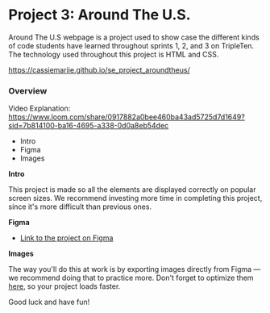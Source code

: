 # Project 3: Around The U.S.

Around The U.S webpage is a project used to show case the different kinds of code students have learned throughout sprints 1, 2, and 3 on TripleTen.
The technology used throughout this project is HTML and CSS.

https://cassiemariie.github.io/se_project_aroundtheus/

### Overview

Video Explanation: https://www.loom.com/share/0917882a0bee460ba43ad5725d7d1649?sid=7b814100-ba16-4695-a338-0d0a8eb54dec

- Intro
- Figma
- Images

**Intro**

This project is made so all the elements are displayed correctly on popular screen sizes. We recommend investing more time in completing this project, since it's more difficult than previous ones.

**Figma**

- [Link to the project on Figma](https://www.figma.com/file/ii4xxsJ0ghevUOcssTlHZv/Sprint-3%3A-Around-the-US?node-id=0%3A1)

**Images**

The way you'll do this at work is by exporting images directly from Figma — we recommend doing that to practice more. Don't forget to optimize them [here](https://tinypng.com/), so your project loads faster.

Good luck and have fun!

